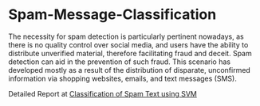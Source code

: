 # Spam-Message-Classification
The necessity for spam detection is particularly pertinent nowadays, as there is no quality control over social media, and users have the ability to distribute unverified material, therefore facilitating fraud and deceit. Spam detection can aid in the prevention of such fraud. This scenario has developed mostly as a result of the distribution of disparate, unconfirmed information via shopping websites, emails, and text messages (SMS).

Detailed Report at <a href = "https://www.researchgate.net/profile/B-Indira-Reddy/publication/353957404_Classification_of_Spam_Text_using_SVM/links/63fc8032b1704f343f880699/Classification-of-Spam-Text-using-SVM.pdf"> Classification of Spam Text using SVM </a> 

